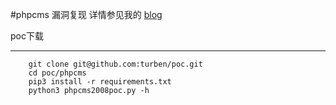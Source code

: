 #phpcms 漏洞复现
详情参见我的
  [blog](www.befallhell.cn)


poc下载  
********************************  
```
    git clone git@github.com:turben/poc.git
    cd poc/phpcms
    pip3 install -r requirements.txt
    python3 phpcms2008poc.py -h
```

